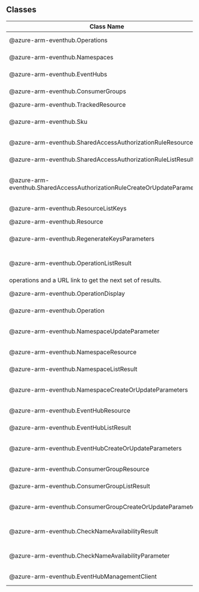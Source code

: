 ## Classes
| Class Name | Description |
|---|---|
| @azure-arm-eventhub.Operations |Class representing a Operations.|
| @azure-arm-eventhub.Namespaces |Class representing a Namespaces.|
| @azure-arm-eventhub.EventHubs |Class representing a EventHubs.|
| @azure-arm-eventhub.ConsumerGroups |Class representing a ConsumerGroups.|
| @azure-arm-eventhub.TrackedResource |Definition of Resource|
| @azure-arm-eventhub.Sku |SKU parameters supplied to the create Namespace operation|
| @azure-arm-eventhub.SharedAccessAuthorizationRuleResource |Single item in a List or Get AuthorizationRule operation|
| @azure-arm-eventhub.SharedAccessAuthorizationRuleListResult |The response from the List Namespace operation.|
| @azure-arm-eventhub.SharedAccessAuthorizationRuleCreateOrUpdateParameters |Parameters supplied to the Create Or Update Authorization Rules operation.|
| @azure-arm-eventhub.ResourceListKeys |Namespace/EventHub Connection String|
| @azure-arm-eventhub.Resource |The Resource definition|
| @azure-arm-eventhub.RegenerateKeysParameters |Parameters supplied to the Regenerate Authorization Rule keys operation.|
| @azure-arm-eventhub.OperationListResult |Result of the request to list Event Hub operations. It contains a list of
operations and a URL link to get the next set of results.|
| @azure-arm-eventhub.OperationDisplay |The object that represents the operation.|
| @azure-arm-eventhub.Operation |A Event Hub REST API operation|
| @azure-arm-eventhub.NamespaceUpdateParameter |Parameters supplied to the Patch/update Namespace operation.|
| @azure-arm-eventhub.NamespaceResource |Single Namespace item in List or Get Operation|
| @azure-arm-eventhub.NamespaceListResult |The response of the List Namespace operation.|
| @azure-arm-eventhub.NamespaceCreateOrUpdateParameters |Parameters supplied to the Create Or Update Namespace operation.|
| @azure-arm-eventhub.EventHubResource |Single item in List or Get Event Hub operation|
| @azure-arm-eventhub.EventHubListResult |The result of the List EventHubs operation.|
| @azure-arm-eventhub.EventHubCreateOrUpdateParameters |Parameters supplied to the Create Or Update Event Hub operation.|
| @azure-arm-eventhub.ConsumerGroupResource |Single item in List or Get Consumer group operation|
| @azure-arm-eventhub.ConsumerGroupListResult |The result to the List Consumer Group operation.|
| @azure-arm-eventhub.ConsumerGroupCreateOrUpdateParameters |Parameters supplied to the Create Or Update Consumer Group operation.|
| @azure-arm-eventhub.CheckNameAvailabilityResult |The Result of the CheckNameAvailability operation|
| @azure-arm-eventhub.CheckNameAvailabilityParameter |Parameter supplied to check Namespace name availability operation|
| @azure-arm-eventhub.EventHubManagementClient |Class representing a EventHubManagementClient.|
